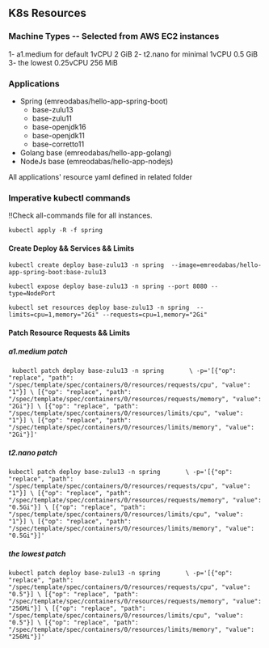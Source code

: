
## K8s Resources

### Machine Types -- Selected from AWS EC2 instances

1- a1.medium for default  1vCPU     2 GiB
2- t2.nano for minimal    1vCPU     0.5 GiB
3- the lowest 			  0.25vCPU 	256 MiB

### Applications

* Spring (emreodabas/hello-app-spring-boot)
  * base-zulu13
  * base-zulu11
  * base-openjdk16
  * base-openjdk11
  * base-corretto11
* Golang base (emreodabas/hello-app-golang)
* NodeJs base (emreodabas/hello-app-nodejs)

 All applications' resource yaml defined in related folder

### Imperative kubectl commands

  !!Check all-commands file for all instances.

 `kubectl apply -R -f spring`

#### Create Deploy && Services && Limits

`kubectl create deploy base-zulu13 -n spring  --image=emreodabas/hello-app-spring-boot:base-zulu13`

 `kubectl expose deploy base-zulu13 -n spring --port 8080 --type=NodePort`

`kubectl set resources deploy base-zulu13 -n spring  --limits=cpu=1,memory="2Gi" --requests=cpu=1,memory="2Gi"`

#### Patch Resource Requests && Limits

 ##### _a1.medium patch_
 
` kubectl patch deploy base-zulu13 -n spring       \
-p='[{"op": "replace", "path": "/spec/template/spec/containers/0/resources/requests/cpu", "value": "1"}] \
    [{"op": "replace", "path": "/spec/template/spec/containers/0/resources/requests/memory", "value": "2Gi"}] \
    [{"op": "replace", "path": "/spec/template/spec/containers/0/resources/limits/cpu", "value": "1"}] \
    [{"op": "replace", "path": "/spec/template/spec/containers/0/resources/limits/memory", "value": "2Gi"}]'`


 ##### _t2.nano patch_
 
` kubectl patch deploy base-zulu13 -n spring       \
-p='[{"op": "replace", "path": "/spec/template/spec/containers/0/resources/requests/cpu", "value": "1"}] \
    [{"op": "replace", "path": "/spec/template/spec/containers/0/resources/requests/memory", "value": "0.5Gi"}] \
    [{"op": "replace", "path": "/spec/template/spec/containers/0/resources/limits/cpu", "value": "1"}] \
    [{"op": "replace", "path": "/spec/template/spec/containers/0/resources/limits/memory", "value": "0.5Gi"}]'
`

 ##### _the lowest patch_
 
` kubectl patch deploy base-zulu13 -n spring       \
-p='[{"op": "replace", "path": "/spec/template/spec/containers/0/resources/requests/cpu", "value": "0.5"}] \
    [{"op": "replace", "path": "/spec/template/spec/containers/0/resources/requests/memory", "value": "256Mi"}] \
    [{"op": "replace", "path": "/spec/template/spec/containers/0/resources/limits/cpu", "value": "0.5"}] \
    [{"op": "replace", "path": "/spec/template/spec/containers/0/resources/limits/memory", "value": "256Mi"}]'
`
